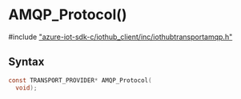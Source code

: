 # AMQP_Protocol()

\#include ["azure-iot-sdk-c/iothub_client/inc/iothubtransportamqp.h"](../iot-c-ref-iothubtransportamqp-h.md)  

## Syntax

```C
const TRANSPORT_PROVIDER* AMQP_Protocol(
  void);

```

